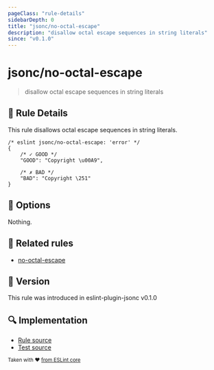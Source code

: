 ```yaml
---
pageClass: "rule-details"
sidebarDepth: 0
title: "jsonc/no-octal-escape"
description: "disallow octal escape sequences in string literals"
since: "v0.1.0"
---
```

# jsonc/no-octal-escape

> disallow octal escape sequences in string literals

## :book: Rule Details

This rule disallows octal escape sequences in string literals.

<eslint-code-block>

<!-- eslint-skip -->

```json5
/* eslint jsonc/no-octal-escape: 'error' */
{
    /* ✓ GOOD */
    "GOOD": "Copyright \u00A9",

    /* ✗ BAD */
    "BAD": "Copyright \251"
}
```

</eslint-code-block>

## :wrench: Options

Nothing.

## :couple: Related rules

- [no-octal-escape]

[no-octal-escape]: https://eslint.org/docs/rules/no-octal-escape

## :rocket: Version

This rule was introduced in eslint-plugin-jsonc v0.1.0

## :mag: Implementation

- [Rule source](https://github.com/ota-meshi/eslint-plugin-jsonc/blob/master/lib/rules/no-octal-escape.ts)
- [Test source](https://github.com/ota-meshi/eslint-plugin-jsonc/blob/master/tests/lib/rules/no-octal-escape.ts)

<sup>Taken with ❤️ [from ESLint core](https://eslint.org/docs/rules/no-octal-escape)</sup>

